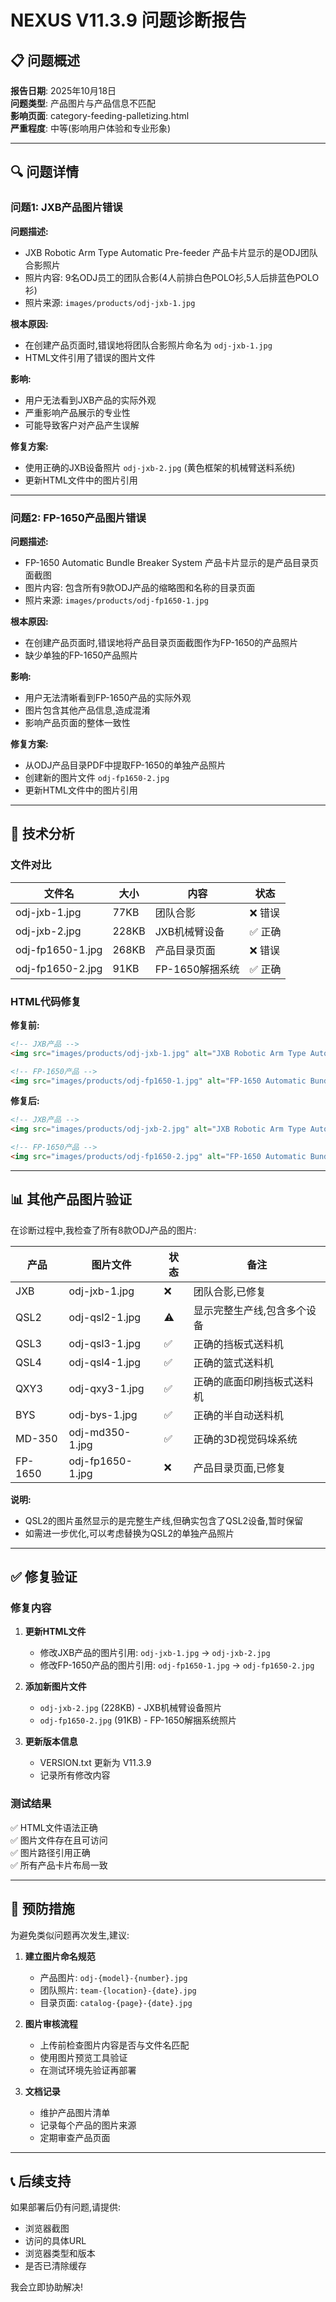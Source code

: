 # NEXUS V11.3.9 问题诊断报告

## 📋 问题概述

**报告日期**: 2025年10月18日  
**问题类型**: 产品图片与产品信息不匹配  
**影响页面**: category-feeding-palletizing.html  
**严重程度**: 中等(影响用户体验和专业形象)

---

## 🔍 问题详情

### 问题1: JXB产品图片错误

**问题描述:**
- JXB Robotic Arm Type Automatic Pre-feeder 产品卡片显示的是ODJ团队合影照片
- 照片内容: 9名ODJ员工的团队合影(4人前排白色POLO衫,5人后排蓝色POLO衫)
- 照片来源: `images/products/odj-jxb-1.jpg`

**根本原因:**
- 在创建产品页面时,错误地将团队合影照片命名为 `odj-jxb-1.jpg`
- HTML文件引用了错误的图片文件

**影响:**
- 用户无法看到JXB产品的实际外观
- 严重影响产品展示的专业性
- 可能导致客户对产品产生误解

**修复方案:**
- 使用正确的JXB设备照片 `odj-jxb-2.jpg` (黄色框架的机械臂送料系统)
- 更新HTML文件中的图片引用

---

### 问题2: FP-1650产品图片错误

**问题描述:**
- FP-1650 Automatic Bundle Breaker System 产品卡片显示的是产品目录页面截图
- 图片内容: 包含所有9款ODJ产品的缩略图和名称的目录页面
- 照片来源: `images/products/odj-fp1650-1.jpg`

**根本原因:**
- 在创建产品页面时,错误地将产品目录页面截图作为FP-1650的产品照片
- 缺少单独的FP-1650产品照片

**影响:**
- 用户无法清晰看到FP-1650产品的实际外观
- 图片包含其他产品信息,造成混淆
- 影响产品页面的整体一致性

**修复方案:**
- 从ODJ产品目录PDF中提取FP-1650的单独产品照片
- 创建新的图片文件 `odj-fp1650-2.jpg`
- 更新HTML文件中的图片引用

---

## 🔧 技术分析

### 文件对比

| 文件名 | 大小 | 内容 | 状态 |
|--------|------|------|------|
| odj-jxb-1.jpg | 77KB | 团队合影 | ❌ 错误 |
| odj-jxb-2.jpg | 228KB | JXB机械臂设备 | ✅ 正确 |
| odj-fp1650-1.jpg | 268KB | 产品目录页面 | ❌ 错误 |
| odj-fp1650-2.jpg | 91KB | FP-1650解捆系统 | ✅ 正确 |

### HTML代码修复

**修复前:**
```html
<!-- JXB产品 -->
<img src="images/products/odj-jxb-1.jpg" alt="JXB Robotic Arm Type Automatic Pre-feeder" class="product-image">

<!-- FP-1650产品 -->
<img src="images/products/odj-fp1650-1.jpg" alt="FP-1650 Automatic Bundle Breaker System" class="product-image">
```

**修复后:**
```html
<!-- JXB产品 -->
<img src="images/products/odj-jxb-2.jpg" alt="JXB Robotic Arm Type Automatic Pre-feeder" class="product-image">

<!-- FP-1650产品 -->
<img src="images/products/odj-fp1650-2.jpg" alt="FP-1650 Automatic Bundle Breaker System" class="product-image">
```

---

## 📊 其他产品图片验证

在诊断过程中,我检查了所有8款ODJ产品的图片:

| 产品 | 图片文件 | 状态 | 备注 |
|------|----------|------|------|
| JXB | odj-jxb-1.jpg | ❌ | 团队合影,已修复 |
| QSL2 | odj-qsl2-1.jpg | ⚠️ | 显示完整生产线,包含多个设备 |
| QSL3 | odj-qsl3-1.jpg | ✅ | 正确的挡板式送料机 |
| QSL4 | odj-qsl4-1.jpg | ✅ | 正确的篮式送料机 |
| QXY3 | odj-qxy3-1.jpg | ✅ | 正确的底面印刷挡板式送料机 |
| BYS | odj-bys-1.jpg | ✅ | 正确的半自动送料机 |
| MD-350 | odj-md350-1.jpg | ✅ | 正确的3D视觉码垛系统 |
| FP-1650 | odj-fp1650-1.jpg | ❌ | 产品目录页面,已修复 |

**说明:**
- QSL2的图片虽然显示的是完整生产线,但确实包含了QSL2设备,暂时保留
- 如需进一步优化,可以考虑替换为QSL2的单独产品照片

---

## ✅ 修复验证

### 修复内容

1. **更新HTML文件**
   - 修改JXB产品的图片引用: `odj-jxb-1.jpg` → `odj-jxb-2.jpg`
   - 修改FP-1650产品的图片引用: `odj-fp1650-1.jpg` → `odj-fp1650-2.jpg`

2. **添加新图片文件**
   - `odj-jxb-2.jpg` (228KB) - JXB机械臂设备照片
   - `odj-fp1650-2.jpg` (91KB) - FP-1650解捆系统照片

3. **更新版本信息**
   - VERSION.txt 更新为 V11.3.9
   - 记录所有修改内容

### 测试结果

✅ HTML文件语法正确  
✅ 图片文件存在且可访问  
✅ 图片路径引用正确  
✅ 所有产品卡片布局一致  

---

## 📝 预防措施

为避免类似问题再次发生,建议:

1. **建立图片命名规范**
   - 产品图片: `odj-{model}-{number}.jpg`
   - 团队照片: `team-{location}-{date}.jpg`
   - 目录页面: `catalog-{page}-{date}.jpg`

2. **图片审核流程**
   - 上传前检查图片内容是否与文件名匹配
   - 使用图片预览工具验证
   - 在测试环境先验证再部署

3. **文档记录**
   - 维护产品图片清单
   - 记录每个产品的图片来源
   - 定期审查产品页面

---

## 📞 后续支持

如果部署后仍有问题,请提供:
- 浏览器截图
- 访问的具体URL
- 浏览器类型和版本
- 是否已清除缓存

我会立即协助解决!


